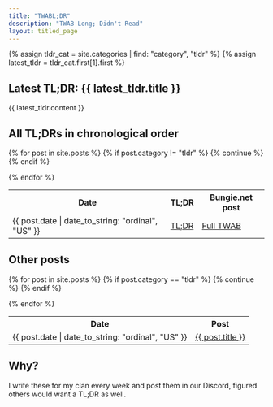 ```yaml
---
title: "TWABL;DR"
description: "TWAB Long; Didn't Read"
layout: titled_page
---
```


{% assign tldr_cat = site.categories | find: "category", "tldr" %}
{% assign latest_tldr = tldr_cat.first[1].first %}

## Latest TL;DR: {{ latest_tldr.title }}

{{ latest_tldr.content }}


## All TL;DRs in chronological order

<table><tr><th>Date</th><th>TL;DR</th><th>Bungie.net post</th></tr>

{% for post in site.posts %}
    {% if post.category != "tldr" %}
        {% continue %}
    {% endif %}
    <tr><td> {{ post.date | date_to_string: "ordinal", "US" }} </td><td> <a href="{{ post.url | relative_url }}">TL;DR</a> </td><td> <a href="{{ post.bungie_url }}">Full TWAB</a> </td></tr>
{% endfor %}

</table>

## Other posts

<table><tr><th>Date</th><th>Post</th></tr>

{% for post in site.posts %}
    {% if post.category == "tldr" %}
        {% continue %}
    {% endif %}
    <tr><td> {{ post.date | date_to_string: "ordinal", "US" }}</td><td><a href="{{ post.url | relative_url }}">{{ post.title }}</a></td></tr>
{% endfor %}
</table>

## Why?

I write these for my clan every week and post them in our Discord, figured others would want a TL;DR as well.